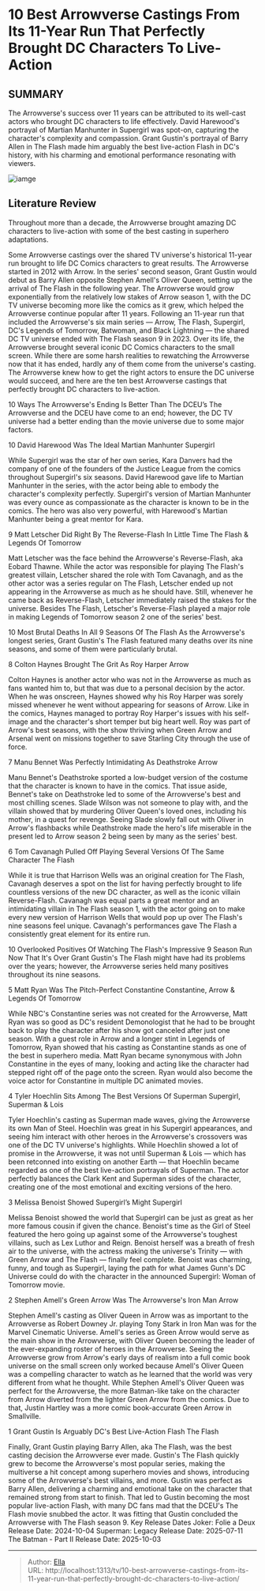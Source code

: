 # 10 Best Arrowverse Castings From Its 11-Year Run That Perfectly Brought DC Characters To Live-Action


## SUMMARY 


 The Arrowverse&#39;s success over 11 years can be attributed to its well-cast actors who brought DC characters to life effectively. 
 David Harewood&#39;s portrayal of Martian Manhunter in Supergirl was spot-on, capturing the character&#39;s complexity and compassion. 
 Grant Gustin&#39;s portrayal of Barry Allen in The Flash made him arguably the best live-action Flash in DC&#39;s history, with his charming and emotional performance resonating with viewers. 

![iamge](https://static1.srcdn.com/wordpress/wp-content/uploads/wm/2024/01/stephen-amell-as-green-arrow-mellisa-benoist-as-supergirl-and-grant-gustin-as-the-flash.jpg)

## Literature Review
Throughout more than a decade, the Arrowverse brought amazing DC characters to live-action with some of the best casting in superhero adaptations.




Some Arrowverse castings over the shared TV universe&#39;s historical 11-year run brought to life DC Comics characters to great results. The Arrowverse started in 2012 with Arrow. In the series&#39; second season, Grant Gustin would debut as Barry Allen opposite Stephen Amell&#39;s Oliver Queen, setting up the arrival of The Flash in the following year. The Arrowverse would grow exponentially from the relatively low stakes of Arrow season 1, with the DC TV universe becoming more like the comics as it grew, which helped the Arrowverse continue popular after 11 years.
Following an 11-year run that included the Arrowverse&#39;s six main series — Arrow, The Flash, Supergirl, DC&#39;s Legends of Tomorrow, Batwoman, and Black Lightning — the shared DC TV universe ended with The Flash season 9 in 2023. Over its life, the Arrowverse brought several iconic DC Comics characters to the small screen. While there are some harsh realities to rewatching the Arrowverse now that it has ended, hardly any of them come from the universe&#39;s casting. The Arrowverse knew how to get the right actors to ensure the DC universe would succeed, and here are the ten best Arrowverse castings that perfectly brought DC characters to live-action.
            
 
 10 Ways The Arrowverse&#39;s Ending Is Better Than The DCEU’s 
The Arrowverse and the DCEU have come to an end; however, the DC TV universe had a better ending than the movie universe due to some major factors.













 








 10  David Harewood Was The Ideal Martian Manhunter 
Supergirl
        

While Supergirl was the star of her own series, Kara Danvers had the company of one of the founders of the Justice League from the comics throughout Supergirl&#39;s six seasons. David Harewood gave life to Martian Manhunter in the series, with the actor being able to embody the character&#39;s complexity perfectly. Supergirl&#39;s version of Martian Manhunter was every ounce as compassionate as the character is known to be in the comics. The hero was also very powerful, with Harewood&#39;s Martian Manhunter being a great mentor for Kara.





 9  Matt Letscher Did Right By The Reverse-Flash In Little Time 
The Flash &amp; Legends Of Tomorrow
        

Matt Letscher was the face behind the Arrowverse&#39;s Reverse-Flash, aka Eobard Thawne. While the actor was responsible for playing The Flash&#39;s greatest villain, Letscher shared the role with Tom Cavanagh, and as the other actor was a series regular on The Flash, Letscher ended up not appearing in the Arrowverse as much as he should have. Still, whenever he came back as Reverse-Flash, Letscher immediately raised the stakes for the universe. Besides The Flash, Letscher&#39;s Reverse-Flash played a major role in making Legends of Tomorrow season 2 one of the series&#39; best.
            
 
 10 Most Brutal Deaths In All 9 Seasons Of The Flash 
As the Arrowverse&#39;s longest series, Grant Gustin&#39;s The Flash featured many deaths over its nine seasons, and some of them were particularly brutal.









 8  Colton Haynes Brought The Grit As Roy Harper 
Arrow
        

Colton Haynes is another actor who was not in the Arrowverse as much as fans wanted him to, but that was due to a personal decision by the actor. When he was onscreen, Haynes showed why his Roy Harper was sorely missed whenever he went without appearing for seasons of Arrow. Like in the comics, Haynes managed to portray Roy Harper&#39;s issues with his self-image and the character&#39;s short temper but big heart well. Roy was part of Arrow&#39;s best seasons, with the show thriving when Green Arrow and Arsenal went on missions together to save Starling City through the use of force.





 7  Manu Bennet Was Perfectly Intimidating As Deathstroke 
Arrow
        

Manu Bennet&#39;s Deathstroke sported a low-budget version of the costume that the character is known to have in the comics. That issue aside, Bennet&#39;s take on Deathstroke led to some of the Arrowverse&#39;s best and most chilling scenes. Slade Wilson was not someone to play with, and the villain showed that by murdering Oliver Queen&#39;s loved ones, including his mother, in a quest for revenge. Seeing Slade slowly fall out with Oliver in Arrow&#39;s flashbacks while Deathstroke made the hero&#39;s life miserable in the present led to Arrow season 2 being seen by many as the series&#39; best.





 6  Tom Cavanagh Pulled Off Playing Several Versions Of The Same Character 
The Flash
        

While it is true that Harrison Wells was an original creation for The Flash, Cavanagh deserves a spot on the list for having perfectly brought to life countless versions of the new DC character, as well as the iconic villain Reverse-Flash. Cavanagh was equal parts a great mentor and an intimidating villain in The Flash season 1, with the actor going on to make every new version of Harrison Wells that would pop up over The Flash&#39;s nine seasons feel unique. Cavanagh&#39;s performances gave The Flash a consistently great element for its entire run.
            
 
 10 Overlooked Positives Of Watching The Flash&#39;s Impressive 9 Season Run Now That It&#39;s Over 
Grant Gustin&#39;s The Flash might have had its problems over the years; however, the Arrowverse series held many positives throughout its nine seasons.









 5  Matt Ryan Was The Pitch-Perfect Constantine 
Constantine, Arrow &amp; Legends Of Tomorrow
        

While NBC&#39;s Constantine series was not created for the Arrowverse, Matt Ryan was so good as DC&#39;s resident Demonologist that he had to be brought back to play the character after his show got canceled after just one season. With a guest role in Arrow and a longer stint in Legends of Tomorrow, Ryan showed that his casting as Constantine stands as one of the best in superhero media. Matt Ryan became synonymous with John Constantine in the eyes of many, looking and acting like the character had stepped right off of the page onto the screen. Ryan would also become the voice actor for Constantine in multiple DC animated movies.





 4  Tyler Hoechlin Sits Among The Best Versions Of Superman 
Supergirl, Superman &amp; Lois
        

Tyler Hoechlin&#39;s casting as Superman made waves, giving the Arrowverse its own Man of Steel. Hoechlin was great in his Supergirl appearances, and seeing him interact with other heroes in the Arrowverse&#39;s crossovers was one of the DC TV universe&#39;s highlights. While Hoechlin showed a lot of promise in the Arrowverse, it was not until Superman &amp; Lois — which has been retconned into existing on another Earth — that Hoechlin became regarded as one of the best live-action portrayals of Superman. The actor perfectly balances the Clark Kent and Superman sides of the character, creating one of the most emotional and exciting versions of the hero.





 3  Melissa Benoist Showed Supergirl’s Might 
Supergirl


 







Melissa Benoist showed the world that Supergirl can be just as great as her more famous cousin if given the chance. Benoist&#39;s time as the Girl of Steel featured the hero going up against some of the Arrowverse&#39;s toughest villains, such as Lex Luthor and Reign. Benoist herself was a breath of fresh air to the universe, with the actress making the universe&#39;s Trinity — with Green Arrow and The Flash — finally feel complete. Benoist was charming, funny, and tough as Supergirl, laying the path for what James Gunn&#39;s DC Universe could do with the character in the announced Supergirl: Woman of Tomorrow movie.





 2  Stephen Amell&#39;s Green Arrow Was The Arrowverse&#39;s Iron Man 
Arrow


 







Stephen Amell&#39;s casting as Oliver Queen in Arrow was as important to the Arrowverse as Robert Downey Jr. playing Tony Stark in Iron Man was for the Marvel Cinematic Universe. Amell&#39;s series as Green Arrow would serve as the main show in the Arrowverse, with Oliver Queen becoming the leader of the ever-expanding roster of heroes in the Arrowverse. Seeing the Arrowverse grow from Arrow&#39;s early days of realism into a full comic book universe on the small screen only worked because Amell&#39;s Oliver Queen was a compelling character to watch as he learned that the world was very different from what he thought.
While Stephen Amell&#39;s Oliver Queen was perfect for the Arrowverse, the more Batman-like take on the character from Arrow diverted from the lighter Green Arrow from the comics. Due to that, Justin Hartley was a more comic book-accurate Green Arrow in Smallville. 






 1  Grant Gustin Is Arguably DC&#39;s Best Live-Action Flash 
The Flash


 







Finally, Grant Gustin playing Barry Allen, aka The Flash, was the best casting decision the Arrowverse ever made. Gustin&#39;s The Flash quickly grew to become the Arrowverse&#39;s most popular series, making the multiverse a hit concept among superhero movies and shows, introducing some of the Arrowverse&#39;s best villains, and more. Gustin was perfect as Barry Allen, delivering a charming and emotional take on the character that remained strong from start to finish. That led to Gustin becoming the most popular live-action Flash, with many DC fans mad that the DCEU&#39;s The Flash movie snubbed the actor. It was fitting that Gustin concluded the Arrowverse with The Flash season 9.
   Key Release Dates             Joker: Folie a Deux Release Date: 2024-10-04                  Superman: Legacy Release Date: 2025-07-11                  The Batman - Part II Release Date: 2025-10-03      

---

> Author: [Ella](https://instagram.hk.cn/)  
> URL: http://localhost:1313/tv/10-best-arrowverse-castings-from-its-11-year-run-that-perfectly-brought-dc-characters-to-live-action/  

